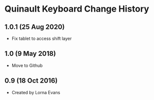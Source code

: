 Quinault Keyboard Change History
=======================

1.0.1 (25 Aug 2020)
-----------------
* Fix tablet to access shift layer

1.0 (9 May 2018)
-----------------
* Move to Github

0.9 (18 Oct 2016)
-----------------
* Created by Lorna Evans

